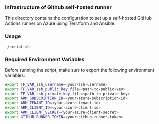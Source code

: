 ### Infrastructure of Github self-hosted runner

This directory contains the configuration to set up a self-hosted GitHub Actions runner on Azure using Terraform and Ansible.

### Usage

```bash
./script.sh
```
### Required Environment Variables

Before running the script, make sure to export the following environment variables:
``` bash
export TF_VAR_ssh_username=<your-ssh-username>
export TF_VAR_ssh_public_key_file=<path-to-public-key>
export TF_VAR_ssh_private_key_file=<path-to-private-key>
export ARM_SUBSCRIPTION_ID=<your-azure-subscription-id>
export ARM_TENANT_ID=<your-azure-tenant-id>
export ARM_CLIENT_ID=<your-azure-client-id>
export ARM_CLIENT_SECRET=<your-azure-client-secret>
export GITHUB_RUNNER_TOKEN=<your-github-runner-token>
```